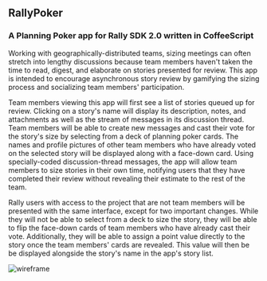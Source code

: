 ## RallyPoker
### A Planning Poker app for Rally SDK 2.0 written in CoffeeScript

Working with geographically-distributed teams, sizing meetings can often stretch into lengthy discussions because team members haven't taken the time to read, digest, and elaborate on stories presented for review. This app is intended to encourage asynchronous story review by gamifying the sizing process and socializing team members' participation.

Team members viewing this app will first see a list of stories queued up for review. Clicking on a story's name will display its description, notes, and attachments as well as the stream of messages in its discussion thread. Team members will be able to create new messages and cast their vote for the story's size by selecting from a deck of planning poker cards. The names and profile pictures of other team members who have already voted on the selected story will be displayed along with a face-down card. Using specially-coded discussion-thread messages, the app will allow team members to size stories in their own time, notifying users that they have completed their review without revealing their estimate to the rest of the team.

Rally users with access to the project that are not team members will be presented with the same interface, except for two important changes. While they will not be able to select from a deck to size the story, they will be able to flip the face-down cards of team members who have already cast their vote. Additionally, they will be able to assign a point value directly to the story once the team members' cards are revealed. This value will then be be displayed alongside the story's name in the app's story list.

![wireframe](https://raw.github.com/jpklein/RallyPoker/wireframes/TeamMember_v1.png)
